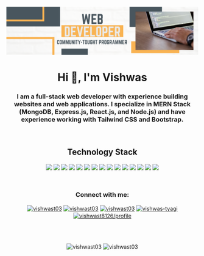 ![Header](https://raw.githubusercontent.com/vishwast03/vishwast03/main/assets/header-banner-2.png "Header")

<h1 align="center">Hi 👋, I'm Vishwas</h1>
<h3 align="center">I am a full-stack web developer with experience building websites and web applications. I specialize in MERN Stack (MongoDB, Express.js, React.js, and Node.js) and have experience working with Tailwind CSS and Bootstrap.</h3>

<br>

<h2 align="center">Technology Stack</h2>
<p align="center">
  <a href="https://reactjs.org"><img align="center" src="https://img.shields.io/badge/React-informational?style=flat&logo=react&logoColor=white&color=61DAFB" /></a>
  <a href="https://expressjs.com/"><img align="center" src="https://img.shields.io/badge/Express-informational?style=flat&logo=express&logoColor=white&color=000000" /></a>
  <a href="https://nodejs.org/en/"><img align="center" src="https://img.shields.io/badge/Node.js-informational?style=flat&logo=node.js&logoColor=white&color=339933" /></a>
  <a href="https://www.mongodb.com/"><img align="center" src="https://img.shields.io/badge/MongoDB-informational?style=flat&logo=mongodb&logoColor=white&color=47A248" /></a>
  <a href="https://www.javascript.com/"><img align="center" src="https://img.shields.io/badge/JavaScript-informational?style=flat&logo=javascript&logoColor=white&color=F7DF1E" /></a>
  <a href="https://tailwindcss.com/"><img align="center" src="https://img.shields.io/badge/Tailwind CSS-informational?style=flat&logo=tailwindcss&logoColor=white&color=06B6D4" /></a>
  <a href="https://getbootstrap.com/"><img align="center" src="https://img.shields.io/badge/Bootstrap-informational?style=flat&logo=bootstrap&logoColor=white&color=7952B3" /></a>
  <a href="https://www.cplusplus.com/"><img align="center" src="https://img.shields.io/badge/C++-informational?style=flat&logo=cplusplus&logoColor=white&color=00599C" /></a>
  <a href="https://git-scm.com/"><img align="center" src="https://img.shields.io/badge/Git-informational?style=flat&logo=git&logoColor=white&color=F05032" /></a>
  <a href="https://github.com/"><img align="center" src="https://img.shields.io/badge/GitHub-informational?style=flat&logo=github&logoColor=white&color=181717" /></a>
  <a href="https://code.visualstudio.com/"><img align="center" src="https://img.shields.io/badge/VS Code-informational?style=flat&logo=visualstudiocode&logoColor=white&color=007ACC" /></a>
  <a href="https://www.w3.org/Style/CSS/Overview.en.html"><img align="center" src="https://img.shields.io/badge/CSS 3-informational?style=flat&logo=css3&logoColor=white&color=1572B6" /></a>
  <a href="https://html.com/"><img align="center" src="https://img.shields.io/badge/HTML-informational?style=flat&logo=html5&logoColor=white&color=E34F26" /></a>
  <a href="https://www.java.com/en/"><img align="center" src="https://img.shields.io/badge/Java-informational?style=flat&logo=java&logoColor=white&color=007396" /></a>
  <a href="https://www.python.org/"><img align="center" src="https://img.shields.io/badge/Python-informational?style=flat&logo=python&logoColor=white&color=3776AB" /></a>
</p>

<br>

<h3 align="center">Connect with me:</h3>
<p align="center">
<a href="https://codepen.io/vishwast03" target="blank"><img align="center" src="https://raw.githubusercontent.com/rahuldkjain/github-profile-readme-generator/master/src/images/icons/Social/codepen.svg" alt="vishwast03" height="30" width="40" /></a>
<a href="https://dev.to/vishwast03" target="blank"><img align="center" src="https://raw.githubusercontent.com/rahuldkjain/github-profile-readme-generator/master/src/images/icons/Social/devto.svg" alt="vishwast03" height="30" width="40" /></a>
<a href="https://twitter.com/vishwast03" target="blank"><img align="center" src="https://raw.githubusercontent.com/rahuldkjain/github-profile-readme-generator/master/src/images/icons/Social/twitter.svg" alt="vishwast03" height="30" width="40" /></a>
<a href="https://linkedin.com/in/vishwas-tyagi" target="blank"><img align="center" src="https://raw.githubusercontent.com/rahuldkjain/github-profile-readme-generator/master/src/images/icons/Social/linked-in-alt.svg" alt="vishwas-tyagi" height="30" width="40" /></a>
<a href="https://auth.geeksforgeeks.org/user/vishwast8126/profile" target="blank"><img align="center" src="https://raw.githubusercontent.com/rahuldkjain/github-profile-readme-generator/master/src/images/icons/Social/geeks-for-geeks.svg" alt="vishwast8126/profile" height="30" width="40" /></a>
</p>

<br>
<br>

<p align="center"> <img align="center" src="https://github-readme-stats.vercel.app/api/top-langs?username=vishwast03&show_icons=true&locale=en&layout=compact" alt="vishwast03" height="200" />
<img align="center" src="https://github-readme-streak-stats.herokuapp.com/?user=vishwast03&" alt="vishwast03" height="200" /></p>



